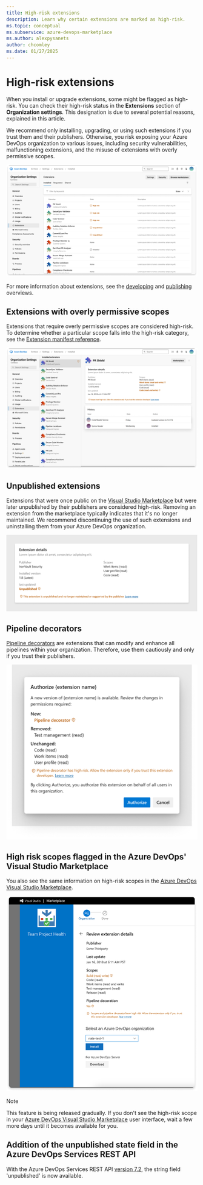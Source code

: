 ```yaml
---
title: High-risk extensions
description: Learn why certain extensions are marked as high-risk.
ms.topic: conceptual
ms.subservice: azure-devops-marketplace
ms.author: alexpysanets
author: chcomley
ms.date: 01/27/2025
---
```


# High-risk extensions

When you install or upgrade extensions, some might be flagged as high-risk. You can check their high-risk status in the **Extensions** section of **Organization settings**. This designation is due to several potential reasons, explained in this article. 

We recommend only installing, upgrading, or using such extensions if you trust them and their publishers. Otherwise, you risk exposing your Azure DevOps organization to various issues, including security vulnerabilities, malfunctioning extensions, and the misuse of extensions with overly permissive scopes.

![Screenshot showing high-risk extensions in Organization settings.](media/high-risk-extensions/High-Risk-Extensions-General-List.png)  
  
For more information about extensions, see the [developing](../extend/overview.md) and [publishing](../extend/publish/overview.md) overviews.

## Extensions with overly permissive scopes

Extensions that require overly permissive scopes are considered high-risk. To determine whether a particular scope falls into the high-risk category, see the [Extension manifest reference](../extend/develop/manifest.md).

![Screenshot showing high-risk extension details.](media/high-risk-extensions/High-Risk-Extensions-Risky-Scope-Details.png)

## Unpublished extensions

Extensions that were once public on the [Visual Studio Marketplace](https://marketplace.visualstudio.com/) but were later unpublished by their publishers are considered high-risk. Removing an extension from the marketplace typically indicates that it's no longer maintained. We recommend discontinuing the use of such extensions and uninstalling them from your Azure DevOps organization.

![Screenshot showing high-risk extension details with unpublished status.](media/high-risk-extensions/High-Risk-Extensions-Unpublished-Details-focus.png)

## Pipeline decorators

[Pipeline decorators](../extend/develop/add-pipeline-decorator.md) are extensions that can modify and enhance all pipelines within your organization. Therefore, use them cautiously and only if you trust their publishers.

![Screenshot showing authorization screen for newly added scopes with pipeline decorator included.](media/high-risk-extensions/High-Risk-Extensions-Pipeline-Decorator-Authorization.png)

## High risk scopes flagged in the Azure DevOps' Visual Studio Marketplace

You also see the same information on high-risk scopes in the [Azure DevOps Visual Studio Marketplace](https://marketplace.visualstudio.com/azuredevops).

![Screenshot showing Azure DevOps' Visual Studio Marketplace acquisition screen for a high risk extension.](media/high-risk-extensions/High-Risk-Extensions-Pipeline-Decorator-Acquisition.png)

> [!NOTE]
> This feature is being released gradually. If you don't see the high-risk scope in your [Azure DevOps Visual Studio Marketplace](https://marketplace.visualstudio.com/azuredevops) user interface, wait a few more days until it becomes available for you.

## Addition of the unpublished state field in the Azure DevOps Services REST API

With the Azure DevOps Services REST API [version 7.2](/rest/api/azure/devops/extensionmanagement/installed-extensions/list?view=azure-devops-rest-7.2&amp%3Btabs=HTTP&tabs=HTTP), the string field 'unpublished' is now available.
